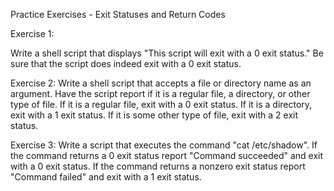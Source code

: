 Practice Exercises - Exit Statuses and Return Codes


Exercise 1:

Write a shell script that displays "This script will exit with a 0 exit status." Be sure that the script
does indeed exit with a 0 exit status.

Exercise 2:
Write a shell script that accepts a file or directory name as an argument. Have the script report
if it is a regular file, a directory, or other type of file. If it is a regular file, exit with a 0 exit status.
If it is a directory, exit with a 1 exit status. If it is some other type of file, exit with a 2 exit status.

Exercise 3:
Write a script that executes the command "cat /etc/shadow". If the command returns a 0 exit
status report "Command succeeded" and exit with a 0 exit status. If the command returns a
non­zero exit status report "Command failed" and exit with a 1 exit status.
